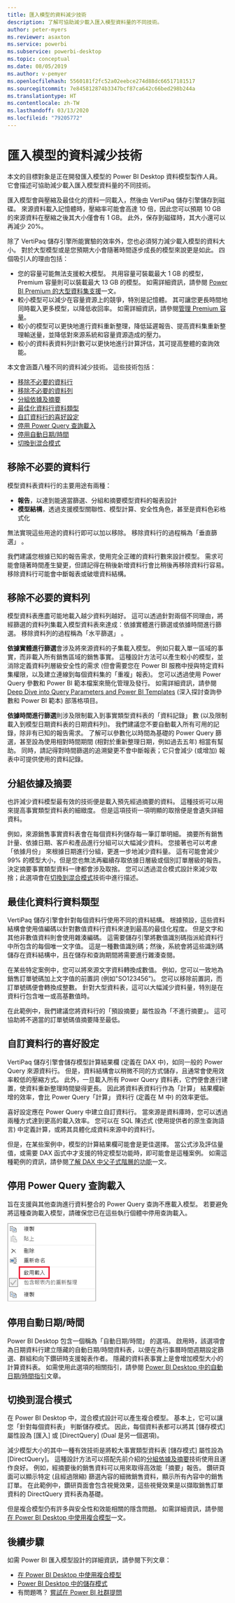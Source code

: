```yaml
---
title: 匯入模型的資料減少技術
description: 了解可協助減少載入匯入模型資料量的不同技術。
author: peter-myers
ms.reviewer: asaxton
ms.service: powerbi
ms.subservice: powerbi-desktop
ms.topic: conceptual
ms.date: 08/05/2019
ms.author: v-pemyer
ms.openlocfilehash: 5560181f2fc52a02eebce274d88dc66517181517
ms.sourcegitcommit: 7e845812874b3347bcf87ca642c66bed298b244a
ms.translationtype: HT
ms.contentlocale: zh-TW
ms.lasthandoff: 03/13/2020
ms.locfileid: "79205772"
---
```

# <a name="data-reduction-techniques-for-import-modeling"></a>匯入模型的資料減少技術

本文的目標對象是正在開發匯入模型的 Power BI Desktop 資料模型製作人員。 它會描述可協助減少載入匯入模型資料量的不同技術。

匯入模型會與壓縮及最佳化的資料一同載入，然後由 VertiPaq 儲存引擎儲存到磁碟。 來源資料載入記憶體時，壓縮率可能會高達 10 倍，因此您可以預期 10 GB 的來源資料在壓縮之後其大小僅會有 1 GB。 此外，保存到磁碟時，其大小還可以再減少 20%。

除了 VertiPaq 儲存引擎所能實驗的效率外，您也必須努力減少載入模型的資料大小。 對於大型模型或是您預期大小會隨著時間逐步成長的模型來說更是如此。 四個吸引人的理由包括：

- 您的容量可能無法支援較大模型。 共用容量可裝載最大 1 GB 的模型，Premium 容量則可以裝載最大 13 GB 的模型。 如需詳細資訊，請參閱 [Power BI Premium 的大型資料集支援](../service-premium-large-datasets.md)一文。
- 較小模型可以減少在容量資源上的競爭，特別是記憶體。 其可讓您更長時間地同時載入更多模型，以降低收回率。 如需詳細資訊，請參閱[管理 Premium 容量](../service-premium-capacity-manage.md)。
- 較小的模型可以更快地進行資料重新整理，降低延遲報告、提高資料集重新整理輸送量，並降低對來源系統和容量資源造成的壓力。
- 較小的資料表資料列計數可以更快地進行計算評估，其可提高整體的查詢效能。

本文會涵蓋八種不同的資料減少技術。 這些技術包括：

- [移除不必要的資料行](#remove-unnecessary-columns)
- [移除不必要的資料列](#remove-unnecessary-rows)
- [分組依據及摘要](#group-by-and-summarize)
- [最佳化資料行資料類型](#optimize-column-data-types)
- [自訂資料行的喜好設定](#preference-for-custom-columns)
- [停用 Power Query 查詢載入](#disable-power-query-query-load)
- [停用自動日期/時間](#disable-auto-datetime)
- [切換到混合模式](#switch-to-mixed-mode)

## <a name="remove-unnecessary-columns"></a>移除不必要的資料行

模型資料表資料行的主要用途有兩種：

- **報告**，以達到能適當篩選、分組和摘要模型資料的報表設計
- **模型結構**，透過支援模型關聯性、模型計算、安全性角色，甚至是資料色彩格式化

無法實現這些用途的資料行即可以加以移除。 移除資料行的過程稱為「垂直篩選」  。

我們建議您根據已知的報告需求，使用完全正確的資料行數來設計模型。 需求可能會隨著時間產生變更，但請記得在稍後新增資料行會比稍後再移除資料行容易。 移除資料行可能會中斷報表或破壞資料結構。

## <a name="remove-unnecessary-rows"></a>移除不必要的資料列

模型資料表應盡可能地載入越少資料列越好。 這可以透過針對兩個不同理由，將經篩選的資料列集載入模型資料表來達成：依據實體進行篩選或依據時間進行篩選。 移除資料列的過程稱為「水平篩選」  。

**依據實體進行篩選**會涉及將來源資料的子集載入模型。 例如只載入單一區域的事實，而非載入所有銷售區域的銷售事實。 這種設計方法可以產生較小的模型，並消除定義資料列層級安全性的需求 (但會需要您在 Power BI 服務中授與特定資料集權限，以及建立連線到每個資料集的「重複」報表)。 您可以透過使用 Power Query 參數和 Power BI 範本檔案來簡化管理及發行。 如需詳細資訊，請參閱 [Deep Dive into Query Parameters and Power BI Templates](https://powerbi.microsoft.com/blog/deep-dive-into-query-parameters-and-power-bi-templates/) (深入探討查詢參數和 Power BI 範本) 部落格項目。

**依據時間進行篩選**則涉及限制載入到事實類型資料表的「資料記錄」  數 (以及限制載入到模型日期資料表的日期資料列)。 我們建議您不要自動載入所有可用的記錄，除非有已知的報告需求。 了解可以參數化以時間為基礎的 Power Query 篩選，甚至設為使用相對時間期間 (相對於重新整理日期，例如過去五年) 相當有幫助。 同時，請記得對時間篩選的追溯變更不會中斷報表；它只會減少 (或增加) 報表中可提供使用的資料記錄。

## <a name="group-by-and-summarize"></a>分組依據及摘要

也許減少資料模型最有效的技術便是載入預先經過摘要的資料。 這種技術可以用來提高事實類型資料表的細緻度。 但是這項技術一項明顯的取捨便是會遺失詳細資料。

例如，來源銷售事實資料表會在每個資料列儲存每一筆訂單明細。 摘要所有銷售計量、依據日期、客戶和產品進行分組可以大幅減少資料。 您接著也可以考慮「依據月份」  來根據日期進行分組，更進一步地減少資料量。 這有可能會減少 99% 的模型大小，但是您也無法再繼續存取依據日層級或個別訂單層級的報告。 決定摘要事實類型資料一律都會涉及取捨。 您可以透過混合模式設計來減少取捨；此選項會在[切換到混合模式](#switch-to-mixed-mode)技術中進行描述。

## <a name="optimize-column-data-types"></a>最佳化資料行資料類型

VertiPaq 儲存引擎會針對每個資料行使用不同的資料結構。 根據預設，這些資料結構會使用值編碼以針對數值資料行資料來達到最高的最佳化程度。 但是文字和其他非數值資料則會使用雜湊編碼。 這需要儲存引擎將數值識別碼指派給資料行中所包含的每個唯一文字值。 這是一種數值識別碼；然後，系統會將這些識別碼儲存在資料結構中，且在儲存和查詢期間將需要進行雜湊查閱。

在某些特定案例中，您可以將來源文字資料轉換成數值。 例如，您可以一致地為銷售訂單號碼加上文字值的前置詞 (例如"SO123456")。 您可以移除前置詞，而訂單號碼便會轉換成整數。 針對大型資料表，這可以大幅減少資料量，特別是在資料行包含唯一或高基數值時。

在此範例中，我們建議您將資料行的「預設摘要」屬性設為「不進行摘要」。 這可協助將不適當的訂單號碼值摘要降至最低。

## <a name="preference-for-custom-columns"></a>自訂資料行的喜好設定

VertiPaq 儲存引擎會儲存模型計算結果欄 (定義在 DAX 中)，如同一般的 Power Query 來源資料行。 但是，資料結構會以稍微不同的方式儲存，且通常會使用效率較低的壓縮方式。 此外，一旦載入所有 Power Query 資料表，它們便會進行建置，使資料重新整理時間變得更長。 因此將資料表資料行作為「計算」  結果欄新增的效率，會比 Power Query「計算」  資料行 (定義在 M 中) 的效率更低。

喜好設定應在 Power Query 中建立自訂資料行。 當來源是資料庫時，您可以透過兩種方式達到更高的載入效率。 您可以在 SQL 陳述式 (使用提供者的原生查詢語言) 中定義計算，或將其具體化成資料來源中的資料行。

但是，在某些案例中，模型的計算結果欄可能會是更佳選擇。 當公式涉及評估量值，或需要 DAX 函式中才支援的特定模型功能時，即可能會是這種案例。 如需這種範例的資訊，請參閱[了解 DAX 中父子式階層的功能](/dax/understanding-functions-for-parent-child-hierarchies-in-dax)一文。

## <a name="disable-power-query-query-load"></a>停用 Power Query 查詢載入

旨在支援與其他查詢進行資料整合的 Power Query 查詢不應載入模型。 若要避免將這種查詢載入模型，請確保您已在這些執行個體中停用查詢載入。

![停用 Power Query 查詢的載入](media/import-modeling-data-reduction/power-query-disable-query-load.png)

## <a name="disable-auto-datetime"></a>停用自動日期/時間

Power BI Desktop 包含一個稱為「自動日期/時間」  的選項。 啟用時，該選項會為日期資料行建立隱藏的自動日期/時間資料表，以便在為行事曆時間週期設定篩選、群組和向下鑽研時支援報表作者。 隱藏的資料表事實上是會增加模型大小的計算資料表。 如需使用此選項的相關指引，請參閱 [Power BI Desktop 中的自動日期/時間指引](../desktop-auto-date-time.md)文章。

## <a name="switch-to-mixed-mode"></a>切換到混合模式

在 Power BI Desktop 中，混合模式設計可以產生複合模型。 基本上，它可以讓您「針對每個資料表」  判斷儲存模式。 因此，每個資料表都可以將其 [儲存模式] 屬性設為 [匯入] 或 [DirectQuery] (Dual 是另一個選項)。

減少模型大小的其中一種有效技術是將較大事實類型資料表 [儲存模式] 屬性設為 [DirectQuery]。 這種設計方法可以搭配先前介紹的[分組依據及摘要](#group-by-and-summarize)技術使用且運作良好。 例如，經摘要後的銷售資料可以用來取得高效能「摘要」報告。 鑽研頁面可以顯示特定 (且經過限縮) 篩選內容的細微銷售資料，顯示所有內容中的銷售訂單。 在此範例中，鑽研頁面會包含視覺效果，這些視覺效果是以擷取銷售訂單資料的 DirectQuery 資料表為基礎。

但是複合模型仍有許多與安全性和效能相關的隱含問題。 如需詳細資訊，請參閱[在 Power BI Desktop 中使用複合模型](../desktop-composite-models.md)一文。

## <a name="next-steps"></a>後續步驟

如需 Power BI 匯入模型設計的詳細資訊，請參閱下列文章：

- [在 Power BI Desktop 中使用複合模型](../desktop-composite-models.md)
- [Power BI Desktop 中的儲存模式](../desktop-storage-mode.md)
- 有問題嗎？ [嘗試在 Power BI 社群提問](https://community.powerbi.com/)

